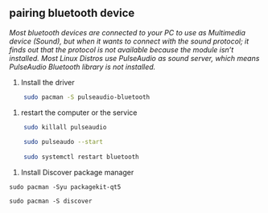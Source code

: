 ## pairing bluetooth device 
_Most bluetooth devices are connected to your PC to use as Multimedia device (Sound), but when it wants to connect with the sound protocol; it finds out that the protocol is not available because the module isn’t installed. Most Linux Distros use PulseAudio as sound server, which means PulseAudio Bluetooth library is not installed._

1. Install the driver
```sh
    sudo pacman -S pulseaudio-bluetooth
```
1. restart the computer or the service
```sh
    sudo killall pulseaudio 
 
    sudo pulseaudo --start
	
    sudo systemctl restart bluetooth
```

1. Install Discover package manager

```
sudo pacman -Syu packagekit-qt5

sudo pacman -S discover

```
